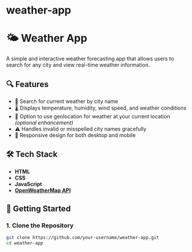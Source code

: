 # weather-app
# 🌤️ Weather App

A simple and interactive weather forecasting app that allows users to search for any city and view real-time weather information.

## 🔍 Features

- 🔎 Search for current weather by city name
- 🌡️ Displays temperature, humidity, wind speed, and weather conditions
- 📍 Option to use geolocation for weather at your current location *(optional enhancement)*
- ⚠️ Handles invalid or misspelled city names gracefully
- 📱 Responsive design for both desktop and mobile

## 🛠️ Tech Stack

- **HTML**
- **CSS**
- **JavaScript**
- **[OpenWeatherMap API](https://openweathermap.org/api)**

## 🚀 Getting Started

### 1. Clone the Repository

```bash
git clone https://github.com/your-username/weather-app.git
cd weather-app
